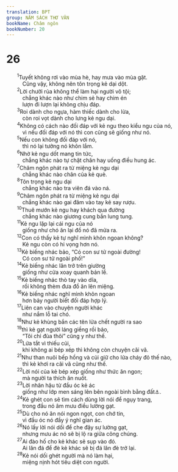 ```yaml
---
translation: BPT
group: NĂM SÁCH THƠ VĂN
bookName: Châm ngôn 
bookNumber: 20
---
```


<div class="title"><h1>26</h1></div>
<span class="verse ch_26_1">  <sup>1</sup>Tuyết không rơi vào mùa hè, hay mưa vào mùa gặt.<br/>   Cũng vậy, không nên tôn trọng kẻ dại dột.<br/></span>
<span class="verse ch_26_2">  <sup>2</sup>Lời chưởi rủa không thể làm hại người vô tội;<br/>   chẳng khác nào như chim sẻ hay chim én<br/>   lượn đi lượn lại không chịu đáp.<br/></span>
<span class="verse ch_26_3">  <sup>3</sup>Roi dành cho ngựa, hàm thiếc dành cho lừa,<br/>   còn roi vọt dành cho lưng kẻ ngu dại.<br/></span>
<span class="verse ch_26_4">  <sup>4</sup>Không có cách nào đối đáp với kẻ ngu theo kiểu ngu của nó,<br/>   vì nếu đối đáp với nó thì con cũng sẽ giống như nó.<br/></span>
<span class="verse ch_26_5">  <sup>5</sup>Nếu con không đối đáp với nó,<br/>   thì nó lại tưởng nó khôn lắm.<br/></span>
<span class="verse ch_26_6">  <sup>6</sup>Nhờ kẻ ngu dốt mang tin tức,<br/>   chẳng khác nào tự chặt chân hay uống điều hung ác.<br/></span>
<span class="verse ch_26_7">  <sup>7</sup>Châm ngôn phát ra từ miệng kẻ ngu dại<br/>   chẳng khác nào chân của kẻ què.<br/></span>
<span class="verse ch_26_8">  <sup>8</sup>Tôn trọng kẻ ngu dại<br/>   chẳng khác nào tra viên đá vào ná.<br/></span>
<span class="verse ch_26_9">  <sup>9</sup>Châm ngôn phát ra từ miệng kẻ ngu dại<br/>   chẳng khác nào gai đâm vào tay kẻ say rượu.<br/></span>
<span class="verse ch_26_10">  <sup>10</sup>Thuê mướn kẻ ngu hay khách qua đường<br/>   chẳng khác nào giương cung bắn lung tung.<br/></span>
<span class="verse ch_26_11">  <sup>11</sup>Kẻ ngu lặp lại cái ngu của nó<br/>   giống như chó ăn lại đồ nó đã mửa ra.<br/></span>
<span class="verse ch_26_12">  <sup>12</sup>Con có thấy kẻ tự nghĩ mình khôn ngoan không?<br/>   Kẻ ngu còn có hi vọng hơn nó.<br/></span>
<span class="verse ch_26_13">  <sup>13</sup>Kẻ biếng nhác bảo, “Có con sư tử ngoài đường!<br/>   Có con sư tử ngoài phố!”<br/></span>
<span class="verse ch_26_14">  <sup>14</sup>Kẻ biếng nhác lăn trở trên giường<br/>   giống như cửa xoay quanh bản lề.<br/></span>
<span class="verse ch_26_15">  <sup>15</sup>Kẻ biếng nhác thò tay vào dĩa,<br/>   rồi không thèm đưa đồ ăn lên miệng.<br/></span>
<span class="verse ch_26_16">  <sup>16</sup>Kẻ biếng nhác nghĩ mình khôn ngoan<br/>   hơn bảy người biết đối đáp hợp lý.<br/></span>
<span class="verse ch_26_17">  <sup>17</sup>Liên can vào chuyện người khác<br/>   như nắm lỗ tai chó.<br/></span>
<span class="verse ch_26_18">  <sup>18</sup>Như kẻ khùng bắn các tên lửa chết người ra sao<br/></span>
<span class="verse ch_26_19">  <sup>19</sup>thì kẻ gạt người láng giềng rồi bảo,<br/>   “Tôi chỉ đùa thôi” cũng y như thế.<br/></span>
<span class="verse ch_26_20">  <sup>20</sup>Lửa tắt vì thiếu củi,<br/>   khi không ai bép xép thì không còn chuyện cãi vã.<br/></span>
<span class="verse ch_26_21">  <sup>21</sup>Như than nuôi bếp hồng và củi giữ cho lửa cháy đỏ thế nào,<br/>   thì kẻ khơi ra cãi vã cũng như thế.<br/></span>
<span class="verse ch_26_22">  <sup>22</sup>Lời nói của kẻ bép xép giống như thức ăn ngon;<br/>   mà người ta thích ăn nuốt.<br/></span>
<span class="verse ch_26_23">  <sup>23</sup>Lời nhân hậu từ đầu óc kẻ ác<br/>   giống như lớp men sáng lên bên ngoài bình bằng đất<a data-toggle="tooltip" data-placement="bottom" title="Hay “giống như lớp bạc bẩn sáng loáng bên ngoài.”">⚓</a>.<br/></span>
<span class="verse ch_26_24">  <sup>24</sup>Kẻ ghét con sẽ tìm cách dùng lời nói để ngụy trang,<br/>   trong đầu nó âm mưu điều lường gạt.<br/></span>
<span class="verse ch_26_25">  <sup>25</sup>Dù cho nó ăn nói ngon ngọt, con chớ tin,<br/>   vì đầu óc nó đầy ý nghĩ gian ác.<br/></span>
<span class="verse ch_26_26">  <sup>26</sup>Nó lấy lời nói dối để che đậy sự lường gạt,<br/>   nhưng mưu ác nó sẽ bị lộ ra giữa công chúng.<br/></span>
<span class="verse ch_26_27">  <sup>27</sup>Ai đào hố cho kẻ khác sẽ sụp vào đó.<br/>   Ai lăn đá để đè kẻ khác sẽ bị đá lăn đè trở lại.<br/></span>
<span class="verse ch_26_28">  <sup>28</sup>Kẻ nói dối ghét người mà nó làm hại,<br/>   miệng nịnh hót tiêu diệt con người.<br/></span>
